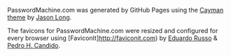PasswordMachine.com was generated by GitHub Pages using the [Cayman theme](https://github.com/jasonlong/cayman-theme) by [Jason Long](https://twitter.com/jasonlong).

The favicons for PasswordMachine.com were resized and configured for every browser using [FaviconIt]http://faviconit.com) by [Eduardo Russo](http://www.linkedin.com/in/russoedu) & [Pedro H. Candido](http://pedrohcan.com.br/).